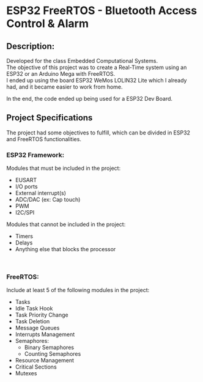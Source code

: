 # ESP32 FreeRTOS - Bluetooth Access Control & Alarm
## Description:
<p> Developed for the class Embedded Computational Systems. <br>
    The objective of this project was to create a Real-Time system using an ESP32 or an Arduino Mega with FreeRTOS.  <br>
    I ended up using the board ESP32 WeMos LOLIN32 Lite which I already had, and it became easier to work from home. </p>
    
<p> In the end, the code ended up being used for a ESP32 Dev Board. </p>

## Project Specifications
<p> The project had some objectives to fulfill, which can be divided in ESP32 and FreeRTOS functionalities. </p>

### ESP32 Framework: 
Modules that must be included in the project:
  - EUSART
  - I/O ports
  - External interrupt(s)
  - ADC/DAC (ex: Cap touch)
  - PWM
  - I2C/SPI
  
Modules that cannot be included in the project:
  - Timers
  - Delays
  - Anything else that blocks the processor 
<br>

### FreeRTOS:
Include at least 5 of the following modules in the project: 
  - Tasks
  - Idle Task Hook
  - Task Priority Change
  - Task Deletion
  - Message Queues
  - Interrupts Management
  - Semaphores:
    - Binary Semaphores
    - Counting Semaphores
  - Resource Management
  - Critical Sections
  - Mutexes
